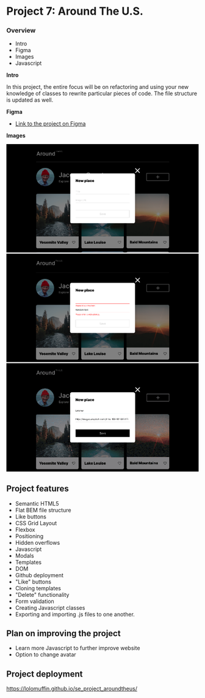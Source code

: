 # Project 7: Around The U.S.

### Overview

- Intro
- Figma
- Images
- Javascript

**Intro**

In this project, the entire focus will be on refactoring and using your new knowledge of classes to rewrite particular pieces of code. The file structure is updated as well.

**Figma**

- [Link to the project on Figma](https://www.figma.com/file/N3zUeequnpvMX807FfYAZW/Sprint-6-Around-The-U.S.?type=design&node-id=0-3&mode=design&t=5Sgh8JhM81o038fX-0)

**Images**

![Around the US](images/sprint-6-project-1.png)
![Around the US](images/sprint-6-project-2.png)
![Around the US](images/sprint-6-project-3.png)

## Project features

- Semantic HTML5
- Flat BEM file structure
- Like buttons
- CSS Grid Layout
- Flexbox
- Positioning
- Hidden overflows
- Javascript
- Modals
- Templates
- DOM
- Github deployment
- "Like" buttons
- Cloning templates
- "Delete" functionality
- Form validation
- Creating Javascript classes
- Exporting and importing .js files to one another.

## Plan on improving the project

- Learn more Javascript to further improve website
- Option to change avatar

## Project deployment

https://lolomuffin.github.io/se_project_aroundtheus/

